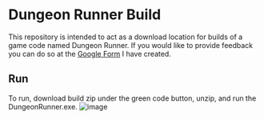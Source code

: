 # Dungeon Runner Build
This repository is intended to act as a download location for builds of a game code named Dungeon Runner.
If you would like to provide feedback you can do so at the [Google Form](https://docs.google.com/forms/d/e/1FAIpQLSc2GM7EkUzZ47zAh6fTaykP-EuH_1rE11eTIIqJhYjKjR822A/viewform?usp=sf_link) I have created.

## Run
To run, download build zip under the green code button, unzip, and run the DungeonRunner.exe.
![image](https://user-images.githubusercontent.com/3653292/150702761-23bbd27b-d5f6-4ba9-86c2-8f107c72a932.png)
